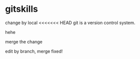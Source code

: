 # gitskills

change by local
<<<<<<< HEAD
git is a version control system.

hehe

merge the change

edit by branch, merge fixed! 
